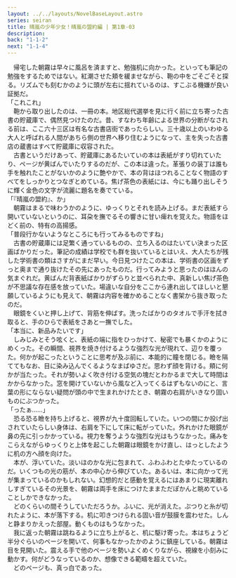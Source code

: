 ```yaml
---
layout: ../../layouts/NovelBaseLayout.astro
series: seiran
title: 晴嵐の少年少女！晴嵐の盟約編 | 第1章-03
description: 
back: "1-1-2"
next: "1-1-4"
---
```


　帰宅した朝霧は早々に風呂を済ますと、勉強机に向かった。といっても筆記の勉強をするためではない。紅潮させた頬を緩ませながら、鞄の中をごそごそと探る。リズムでも刻むかのように頭が左右に揺れているのは、すこぶる機嫌が良い証拠だ。
<br>
「これこれ」
<br>
　鞄から取り出したのは、一冊の本。地区総代選挙を見に行く前に立ち寄った古書の貯蔵庫で、偶然見つけたのだ。昔、すなわち年齢による世界の分断がなされる前は、ここ六十三区は有名な古書店街であったらしい。三十歳以上のいわゆる大人と呼ばれる人間があちら側の世界へ移り住むようになって、主を失った古書店の蔵書はすべて貯蔵庫に収容された。
<br>
　古書というだけあって、貯蔵庫にあるたいていの本は表紙がすり切れていたり、ページが黄ばんでいたりするのだが、この本は違った。革張りの装丁は誰も手を触れたことがないかのように艶やかで、本の背はほつれることなく物語のすべてをしっかりとつなぎとめている。焦げ茶色の表紙には、今にも踊り出しそうに輝く金色の文字が流麗に題名を奏でている。
<br>
「『晴嵐の盟約』、か」
<br>
　朝霧はまるで味わうかのように、ゆっくりとそれを読み上げる。まだ表紙すら開いていないというのに、耳朶を撫でるその響きに甘い痺れを覚えた。物語をほどく前の、特有の高揚感。
<br>
「普段行かないようなところにも行ってみるものですね」
<br>
　古書の貯蔵庫には足繁く通っているものの、立ち入るのはたいてい決まった区画ばかりだった。筆記の成績は学校でも群を抜いているとはいえ、大人たちが残した学術書の類はさすがにまだ早い。今日見つけたこの本は、学術書の区画をずっと奥まで通り抜けたその先にあったものだ。行ってみようと思ったのはほんの気まぐれだ。黄ばんだ背表紙ばかりがずらりと並べられた中、真新しい焦げ茶色が不思議な存在感を放っていた。場違いな自分をここから連れ出してほしいと懇願しているようにも見えて、朝霧は内容を確かめることなく書架から抜き取ったのだ。
<br>
　眼鏡をくいと押し上げて、背筋を伸ばす。洗ったばかりのタオルで手汗を拭き取ると、手のひらで表紙をさあと一撫でした。
<br>
「本当に、新品みたいです」
<br>
　しみじみとそう呟くと、表紙の端に指をひっかけて、秘密でも暴くかのようにめくった。その瞬間、視界を焼き付けるような強烈な光が現れて、辺りを覆った。何かが起こったということに思考が及ぶ前に、本能的に瞳を閉じる。瞼を隔ててもなお、目に染み込んでくるようなまばゆさだ。思わず顔を背ける。頬に何かが当たった。それが勢いよく吹き付ける空気の塊だとわかるまで大して時間はかからなかった。窓を開けていないから風など入ってくるはずもないのにと、言葉の形にならない疑問が頭の中で生まれかけたとき、朝霧の右肩がいきなり固いものにぶつかった。
<br>
「ったぁ……」
<br>
　恐る恐る瞼を持ち上げると、視界が九十度回転していた。いつの間にか投げ出されていたらしい身体は、右肩を下にして床に転がっていた。外れかけた眼鏡が鼻の先に引っかかっている。視力を奪うような強烈な光はもうなかった。痛みをこらえながらゆっくりと上体を起こした朝霧は眼鏡をかけ直し、はっとしたように机の方へ顔を向けた。
<br>
　本が、浮いていた。淡いほのかな光に包まれて、ふわふわとたゆたっているのだ。いくつもの光の筋が、本の中心から伸びていた。あるいは、本に向かって光が集まっているのかもしれない。幻想的だと感動を覚えるにはあまりに現実離れしすぎているその光景を、朝霧は両手を床につけたままただぽかんと眺めていることしかできなかった。
<br>
　どのくらいの間そうしていただろうか。ふいに、光が消えた。ぷつりと糸が切れたように、本が落下する。机に叩きつけられる固い音が鼓膜を震わせた。しんと静まりかえった部屋。動くものはもうなかった。
<br>
　我に返った朝霧は跳ねるように立ち上がると、机に駆け寄った。本はちょうど半分ぐらいのページを開いて、何事もなかったかのように鎮座している。朝霧は目を見開いた。震える手で他のページを勢いよくめくりながら、視線を小刻みに動かす。何がどうなっているのか、想像できる範疇を超えていた。
<br>
　どのページも、真っ白であった。